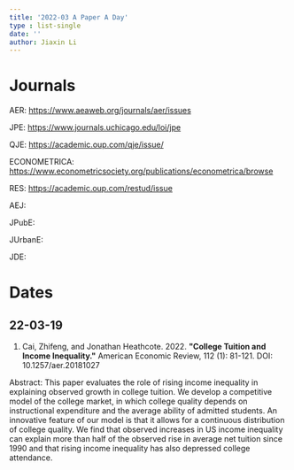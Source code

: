 ```yaml
---
title: '2022-03 A Paper A Day'
type : list-single
date: ''
author: Jiaxin Li
---
```


# Journals

AER: https://www.aeaweb.org/journals/aer/issues

JPE: https://www.journals.uchicago.edu/loi/jpe

QJE: https://academic.oup.com/qje/issue/

ECONOMETRICA: https://www.econometricsociety.org/publications/econometrica/browse

RES: https://academic.oup.com/restud/issue

AEJ:

JPubE:

JUrbanE:

JDE:


# Dates

## 22-03-19 

1. Cai, Zhifeng, and Jonathan Heathcote. 2022. **"College Tuition and Income Inequality."** American Economic Review, 112 (1): 81-121.
DOI: 10.1257/aer.20181027

Abstract: This paper evaluates the role of rising income inequality in explaining observed growth in college tuition. We develop a competitive model of the college market, in which college quality depends on instructional expenditure and the average ability of admitted students. An innovative feature of our model is that it allows for a continuous distribution of college quality. We find that observed increases in US income inequality can explain more than half of the observed rise in average net tuition since 1990 and that rising income inequality has also depressed college attendance.
